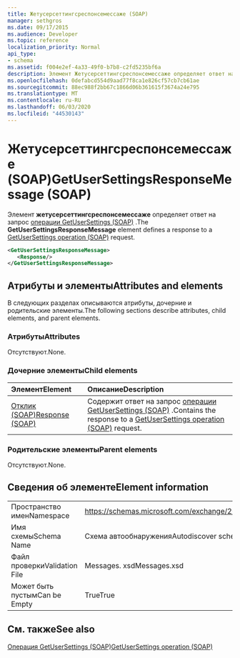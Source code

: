 ```yaml
---
title: Жетусерсеттингсреспонсемессаже (SOAP)
manager: sethgros
ms.date: 09/17/2015
ms.audience: Developer
ms.topic: reference
localization_priority: Normal
api_type:
- schema
ms.assetid: f004e2ef-4a33-49f0-b7b8-c2fd5235bf6a
description: Элемент Жетусерсеттингсреспонсемессаже определяет ответ на запрос операции GetUserSettings (SOAP).
ms.openlocfilehash: 0defabcd554d9aad77f8ca1e826cf57cb7cb61ae
ms.sourcegitcommit: 88ec988f2bb67c1866d06b361615f3674a24e795
ms.translationtype: MT
ms.contentlocale: ru-RU
ms.lasthandoff: 06/03/2020
ms.locfileid: "44530143"
---
```

# <a name="getusersettingsresponsemessage-soap"></a><span data-ttu-id="2e138-103">Жетусерсеттингсреспонсемессаже (SOAP)</span><span class="sxs-lookup"><span data-stu-id="2e138-103">GetUserSettingsResponseMessage (SOAP)</span></span>

<span data-ttu-id="2e138-104">Элемент **жетусерсеттингсреспонсемессаже** определяет ответ на запрос [операции GetUserSettings (SOAP)](getusersettings-operation-soap.md) .</span><span class="sxs-lookup"><span data-stu-id="2e138-104">The **GetUserSettingsResponseMessage** element defines a response to a [GetUserSettings operation (SOAP)](getusersettings-operation-soap.md) request.</span></span> 
  
```XML
<GetUserSettingsResponseMessage>
   <Response/>
</GetUserSettingsResponseMessage>
```

## <a name="attributes-and-elements"></a><span data-ttu-id="2e138-105">Атрибуты и элементы</span><span class="sxs-lookup"><span data-stu-id="2e138-105">Attributes and elements</span></span>

<span data-ttu-id="2e138-106">В следующих разделах описываются атрибуты, дочерние и родительские элементы.</span><span class="sxs-lookup"><span data-stu-id="2e138-106">The following sections describe attributes, child elements, and parent elements.</span></span>
  
### <a name="attributes"></a><span data-ttu-id="2e138-107">Атрибуты</span><span class="sxs-lookup"><span data-stu-id="2e138-107">Attributes</span></span>

<span data-ttu-id="2e138-108">Отсутствуют.</span><span class="sxs-lookup"><span data-stu-id="2e138-108">None.</span></span>
  
### <a name="child-elements"></a><span data-ttu-id="2e138-109">Дочерние элементы</span><span class="sxs-lookup"><span data-stu-id="2e138-109">Child elements</span></span>

|<span data-ttu-id="2e138-110">**Элемент**</span><span class="sxs-lookup"><span data-stu-id="2e138-110">**Element**</span></span>|<span data-ttu-id="2e138-111">**Описание**</span><span class="sxs-lookup"><span data-stu-id="2e138-111">**Description**</span></span>|
|:-----|:-----|
|[<span data-ttu-id="2e138-112">Отклик (SOAP)</span><span class="sxs-lookup"><span data-stu-id="2e138-112">Response (SOAP)</span></span>](response-soap.md) <br/> |<span data-ttu-id="2e138-113">Содержит ответ на запрос [операции GetUserSettings (SOAP)](getusersettings-operation-soap.md) .</span><span class="sxs-lookup"><span data-stu-id="2e138-113">Contains the response to a [GetUserSettings operation (SOAP)](getusersettings-operation-soap.md) request.</span></span>  <br/> |
   
### <a name="parent-elements"></a><span data-ttu-id="2e138-114">Родительские элементы</span><span class="sxs-lookup"><span data-stu-id="2e138-114">Parent elements</span></span>

<span data-ttu-id="2e138-115">Отсутствуют.</span><span class="sxs-lookup"><span data-stu-id="2e138-115">None.</span></span>
  
## <a name="element-information"></a><span data-ttu-id="2e138-116">Сведения об элементе</span><span class="sxs-lookup"><span data-stu-id="2e138-116">Element information</span></span>

|||
|:-----|:-----|
|<span data-ttu-id="2e138-117">Пространство имен</span><span class="sxs-lookup"><span data-stu-id="2e138-117">Namespace</span></span>  <br/> |https://schemas.microsoft.com/exchange/2010/Autodiscover  <br/> |
|<span data-ttu-id="2e138-118">Имя схемы</span><span class="sxs-lookup"><span data-stu-id="2e138-118">Schema Name</span></span>  <br/> |<span data-ttu-id="2e138-119">Схема автообнаружения</span><span class="sxs-lookup"><span data-stu-id="2e138-119">Autodiscover schema</span></span>  <br/> |
|<span data-ttu-id="2e138-120">Файл проверки</span><span class="sxs-lookup"><span data-stu-id="2e138-120">Validation File</span></span>  <br/> |<span data-ttu-id="2e138-121">Messages. xsd</span><span class="sxs-lookup"><span data-stu-id="2e138-121">Messages.xsd</span></span>  <br/> |
|<span data-ttu-id="2e138-122">Может быть пустым</span><span class="sxs-lookup"><span data-stu-id="2e138-122">Can be Empty</span></span>  <br/> |<span data-ttu-id="2e138-123">True</span><span class="sxs-lookup"><span data-stu-id="2e138-123">True</span></span>  <br/> |
   
## <a name="see-also"></a><span data-ttu-id="2e138-124">См. также</span><span class="sxs-lookup"><span data-stu-id="2e138-124">See also</span></span>



[<span data-ttu-id="2e138-125">Операция GetUserSettings (SOAP)</span><span class="sxs-lookup"><span data-stu-id="2e138-125">GetUserSettings operation (SOAP)</span></span>](getusersettings-operation-soap.md)


